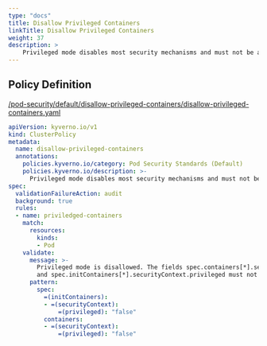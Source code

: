 ```yaml
---
type: "docs"
title: Disallow Privileged Containers
linkTitle: Disallow Privileged Containers
weight: 37
description: >
    Privileged mode disables most security mechanisms and must not be allowed.
---
```


## Policy Definition
<a href="https://github.com/kyverno/policies/raw/main//pod-security/default/disallow-privileged-containers/disallow-privileged-containers.yaml" target="-blank">/pod-security/default/disallow-privileged-containers/disallow-privileged-containers.yaml</a>

```yaml
apiVersion: kyverno.io/v1
kind: ClusterPolicy
metadata:
  name: disallow-privileged-containers
  annotations:
    policies.kyverno.io/category: Pod Security Standards (Default)
    policies.kyverno.io/description: >-
      Privileged mode disables most security mechanisms and must not be allowed.
spec:
  validationFailureAction: audit
  background: true
  rules:
  - name: priviledged-containers
    match:
      resources:
        kinds:
        - Pod
    validate:
      message: >-
        Privileged mode is disallowed. The fields spec.containers[*].securityContext.privileged
        and spec.initContainers[*].securityContext.privileged must not be set to true.
      pattern:
        spec:
          =(initContainers):
          - =(securityContext):
              =(privileged): "false"          
          containers:
          - =(securityContext):
              =(privileged): "false"
```
